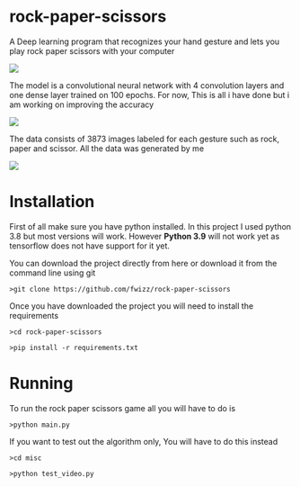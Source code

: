# rock-paper-scissors
A Deep learning program that recognizes your hand gesture and lets you play rock paper scissors with your computer  

<img src = https://github.com/fvviz/rock-paper-scissors/blob/master/misc/ezgif.com-gif-maker%20(9).gif>


The model is a convolutional neural network with 4 convolution layers and one dense layer trained on 100 epochs.  For now, This is all i have done but i am working on improving the accuracy

<img src = https://imgur.com/PquGTM3.png>

The data consists of 3873 images labeled for each gesture such as rock, paper and scissor. All the data was generated by me

<img src = https://imgur.com/Zs82v4g.png>

# Installation

First of all make sure you have python installed. In this project I used python 3.8 but most versions will work. However **Python 3.9** will not work yet as tensorflow does not have support for it yet.

You can download the project directly from here or download it from the command line using git
```
>git clone https://github.com/fwizz/rock-paper-scissors
```

Once you have downloaded the project you will need to install the requirements
```
>cd rock-paper-scissors

>pip install -r requirements.txt
```

# Running

To run the rock paper scissors game all you will have to do is
```
>python main.py
```
If you want to test out the algorithm only, You will have to do this instead
```
>cd misc

>python test_video.py
```
